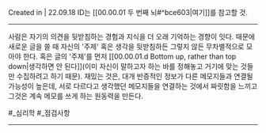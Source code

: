 Created in | 22.09.18
ID는 [[00.00.01 두 번째 뇌#^bce603|여기]]를 참고할 것.

---
사람은 자기의 의견을 뒷받침하는 경험과 지식을 더 오래 기억하는 경향이 잇다.
때문에 새로운 글을 쓸 때 자신의 '주제' 혹은 생각을 뒷받침하든 그렇지 않든 무차별적으로 모아야 한다. 혹은 글의 '주제'를 먼저 [[00.00.01.d Bottom up, rather than top down|생각하면 안 된다]](이미 자신이 말하고자 하는 바를 정해놓고 거기에 맞는 것들만 수집하려고 하기 때문).
재밌는 것은, 대개 반증적인 정보가 다른 메모지들과 연결될 가능성이 높은데, 서로 다르다고 생각했던 메모지들을 연결하는 것에서 짜릿함을 느끼고 그것은 계속 메모를 쓰게 하는 원동력을 만든다.

#_심리학  #_점검사항 

---
